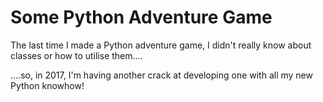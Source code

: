 # Some Python Adventure Game
The last time I made a Python adventure game, I didn't really know about classes or how to utilise them....

....so, in 2017, I'm having another crack at developing one with all my new Python knowhow!
